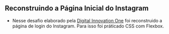 ## Reconstruindo a Página Inicial do Instagram
* Nesse desafio elaborado pela <a href= "https://digitalinnovation.one/">Digital Innovation One<a/> foi reconstruido a página de login do Instagram. Para isso foi práticado CSS com Flexbox.
